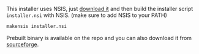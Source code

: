 This installer uses NSIS, just [download it](https://nsis.sourceforge.io/Download) and then build the installer script `installer.nsi` with NSIS. (make sure to add NSIS to your PATH)
```bash
makensis installer.nsi
```

Prebuilt binary is available on the repo and you can also download it from [sourceforge](https://sourceforge.net/projects/eurotrucksimulator2-laneassist/files/latest/download).